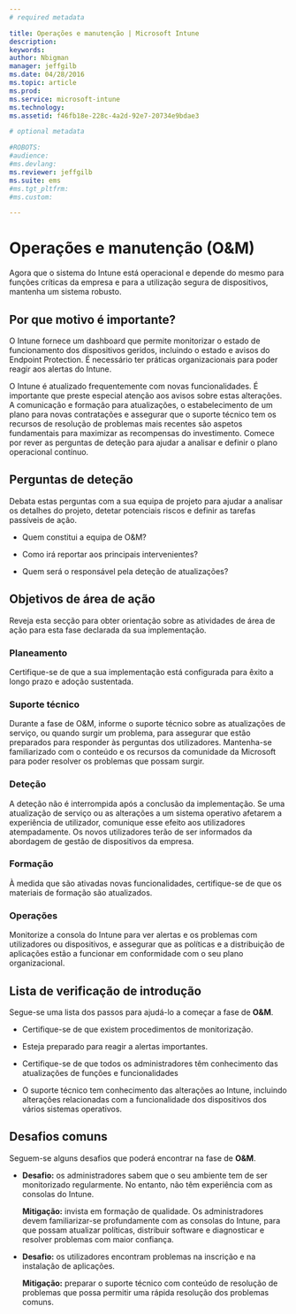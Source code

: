 ```yaml
---
# required metadata

title: Operações e manutenção | Microsoft Intune
description:
keywords:
author: Nbigman
manager: jeffgilb
ms.date: 04/28/2016
ms.topic: article
ms.prod:
ms.service: microsoft-intune
ms.technology:
ms.assetid: f46fb18e-228c-4a2d-92e7-20734e9bdae3

# optional metadata

#ROBOTS:
#audience:
#ms.devlang:
ms.reviewer: jeffgilb
ms.suite: ems
#ms.tgt_pltfrm:
#ms.custom:

---
```


# Operações e manutenção (O&M)
Agora que o sistema do Intune está operacional e depende do mesmo para funções críticas da empresa e para a utilização segura de dispositivos, mantenha um sistema robusto.

## Por que motivo é importante?
O Intune fornece um dashboard que permite monitorizar o estado de funcionamento dos dispositivos geridos, incluindo o estado e avisos do Endpoint Protection. É necessário ter práticas organizacionais para poder reagir aos alertas do Intune.

O Intune é atualizado frequentemente com novas funcionalidades. É importante que preste especial atenção aos avisos sobre estas alterações.
A comunicação e formação para atualizações, o estabelecimento de um plano para novas contratações e assegurar que o suporte técnico tem os recursos de resolução de problemas mais recentes são aspetos fundamentais para maximizar as recompensas do investimento.
Comece por rever as perguntas de deteção para ajudar a analisar e definir o plano operacional contínuo.

## Perguntas de deteção
Debata estas perguntas com a sua equipa de projeto para ajudar a analisar os detalhes do projeto, detetar potenciais riscos e definir as tarefas passíveis de ação.

-   Quem constitui a equipa de O&M?

-   Como irá reportar aos principais intervenientes?

-   Quem será o responsável pela deteção de atualizações?

## Objetivos de área de ação
Reveja esta secção para obter orientação sobre as atividades de área de ação para esta fase declarada da sua implementação.

### Planeamento
Certifique-se de que a sua implementação está configurada para êxito a longo prazo e adoção sustentada.

### Suporte técnico
Durante a fase de O&M, informe o suporte técnico sobre as atualizações de serviço, ou quando surgir um problema, para assegurar que estão preparados para responder às perguntas dos utilizadores. Mantenha-se familiarizado com o conteúdo e os recursos da comunidade da Microsoft para poder resolver os problemas que possam surgir.

### Deteção
A deteção não é interrompida após a conclusão da implementação. Se uma atualização de serviço ou as alterações a um sistema operativo afetarem a experiência de utilizador, comunique esse efeito aos utilizadores atempadamente. Os novos utilizadores terão de ser informados da abordagem de gestão de dispositivos da empresa.

### Formação
À medida que são ativadas novas funcionalidades, certifique-se de que os materiais de formação são atualizados.

### Operações
Monitorize a consola do Intune para ver alertas e os problemas com utilizadores ou dispositivos, e assegurar que as políticas e a distribuição de aplicações estão a funcionar em conformidade com o seu plano organizacional.

## Lista de verificação de introdução
Segue-se uma lista dos passos para ajudá-lo a começar a fase de **O&M**.

-   Certifique-se de que existem procedimentos de monitorização.

-   Esteja preparado para reagir a alertas importantes.

-   Certifique-se de que todos os administradores têm conhecimento das atualizações de funções e funcionalidades

-   O suporte técnico tem conhecimento das alterações ao Intune, incluindo alterações relacionadas com a funcionalidade dos dispositivos dos vários sistemas operativos.

## Desafios comuns
Seguem-se alguns desafios que poderá encontrar na fase de **O&M**.

-   **Desafio:** os administradores sabem que o seu ambiente tem de ser monitorizado regularmente. No entanto, não têm experiência com as consolas do Intune.

    **Mitigação:** invista em formação de qualidade. Os administradores devem familiarizar-se profundamente com as consolas do Intune, para que possam atualizar políticas, distribuir software e diagnosticar e resolver problemas com maior confiança.

-   **Desafio:** os utilizadores encontram problemas na inscrição e na instalação de aplicações.

    **Mitigação:** preparar o suporte técnico com conteúdo de resolução de problemas que possa permitir uma rápida resolução dos problemas comuns.


<!--HONumber=May16_HO2-->


